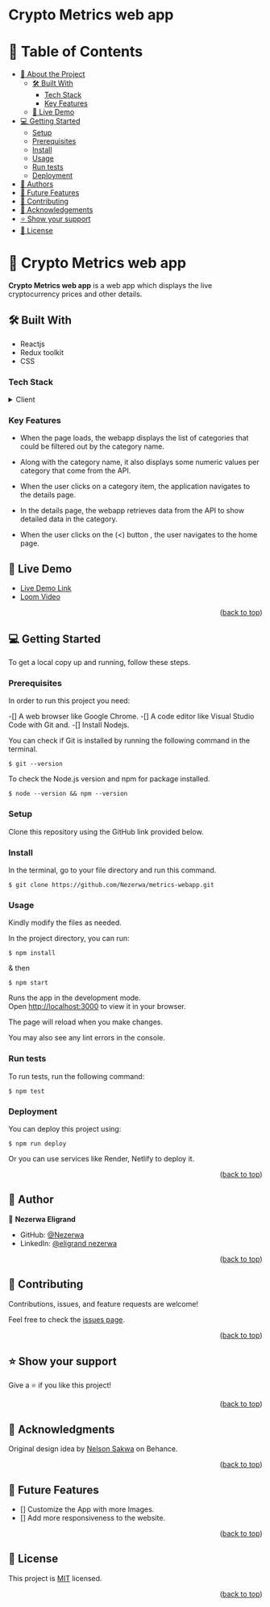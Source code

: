<a name="readme-top"></a>

  <h1><b>Crypto Metrics web app</b></h1>

# 📗 Table of Contents

- [📖 About the Project](#about-project)
  - [🛠 Built With](#built-with)
    - [Tech Stack](#tech-stack)
    - [Key Features](#key-features)
  - [🚀 Live Demo](#live-demo)
- [💻 Getting Started](#getting-started)
  - [Setup](#setup)
  - [Prerequisites](#prerequisites)
  - [Install](#install)
  - [Usage](#usage)
  - [Run tests](#run-tests)
  - [Deployment](#triangular_flag_on_post-deployment)
- [👥 Authors](#authors)
- [🔭 Future Features](#future-features)
- [🤝 Contributing](#contributing)
- [🙏 Acknowledgements](#acknowledgements)
- [⭐️ Show your support](#support)
- [📝 License](#license)

<!-- PROJECT DESCRIPTION -->

# 📖 Crypto Metrics web app <a name="about-project"></a>

<b>Crypto Metrics web app</b> is a web app which displays the live cryptocurrency prices and other details.

## 🛠 Built With <a name="built-with"></a>

- Reactjs
- Redux toolkit
- CSS

### Tech Stack <a name="tech-stack"></a>

<details>
  <summary>Client</summary>
  <ul>
    <li><a href="https://reactjs.org/">React.js</a></li>
  </ul>
  <ul>
    <li><a href="https://redux-toolkit.js.org">redux-toolkit.js</a></li>
  </ul>
  <ul>
    <li><a href="https://www.w3.org/">CSS</a></li>
  </ul>
</details>

### Key Features <a name="key-features"></a>

- When the page loads, the webapp displays the list of categories that could be filtered out by the category name.

- Along with the category name, it also displays some numeric values per category that come from the API.

- When the user clicks on a category item, the application navigates to the details page.

- In the details page, the webapp retrieves data from the API to show detailed data in the category.

- When the user clicks on the (<) button , the user navigates to the home page.

## 🚀 Live Demo <a name="live-demo"></a>

- [Live Demo Link](https://splendorous-dieffenbachia-490882.netlify.app)
- [Loom Video]()

<p align="right">(<a href="#readme-top">back to top</a>)</p>

<!-- GETTING STARTED -->

## 💻 Getting Started <a name="getting-started"></a>

To get a local copy up and running, follow these steps.

### Prerequisites

In order to run this project you need:

-[] A web browser like Google Chrome.
-[] A code editor like Visual Studio Code with Git and.
-[] Install Nodejs.

You can check if Git is installed by running the following command in the terminal.

```
$ git --version
```

To check the Node.js version and npm for package installed.

```
$ node --version && npm --version
```

### Setup

Clone this repository using the GitHub link provided below.

### Install

In the terminal, go to your file directory and run this command.

```
$ git clone https://github.com/Nezerwa/metrics-webapp.git
```

### Usage

Kindly modify the files as needed.

In the project directory, you can run:

```
$ npm install
```

& then

```
$ npm start
```

Runs the app in the development mode.\
Open [http://localhost:3000](http://localhost:3000) to view it in your browser.

The page will reload when you make changes.

You may also see any lint errors in the console.

### Run tests

To run tests, run the following command:

```
$ npm test
```

### Deployment

You can deploy this project using:

```
$ npm run deploy
```

Or you can use services like Render, Netlify to deploy it.

<p align="right">(<a href="#readme-top">back to top</a>)</p>

<!-- AUTHORS -->

## 👥 Author <a name="author"></a>

👤 **Nezerwa Eligrand**

- GitHub: [@Nezerwa](https://github.com/Nezerwa)
- LinkedIn: [@eligrand nezerwa](https://https://www.linkedin.com/in/eligrand-nezerwa/)

<p align="right">(<a href="#readme-top">back to top</a>)</p>

## 🤝 Contributing <a name="contributing"></a>

Contributions, issues, and feature requests are welcome!

Feel free to check the [issues page](https://github.com/Nezerwa/metrics-webapp/issues).

<p align="right">(<a href="#readme-top">back to top</a>)</p>

## ⭐️ Show your support <a name="support"></a>

Give a ⭐️ if you like this project!

<p align="right">(<a href="#readme-top">back to top</a>)</p>

## 🙏 Acknowledgments <a name="acknowledgements"></a>
Original design idea by [Nelson Sakwa](https://www.behance.net/sakwadesignstudio) on Behance.


<p align="right">(<a href="#readme-top">back to top</a>)</p>

## 🔭 Future Features <a name="future-features"></a>

- [] Customize the App with more Images.
- [] Add more responsiveness to the website.

<p align="right">(<a href="#readme-top">back to top</a>)</p>

## 📝 License <a name="license"></a>

This project is [MIT](./LICENSE) licensed.

<p align="right">(<a href="#readme-top">back to top</a>)</p>